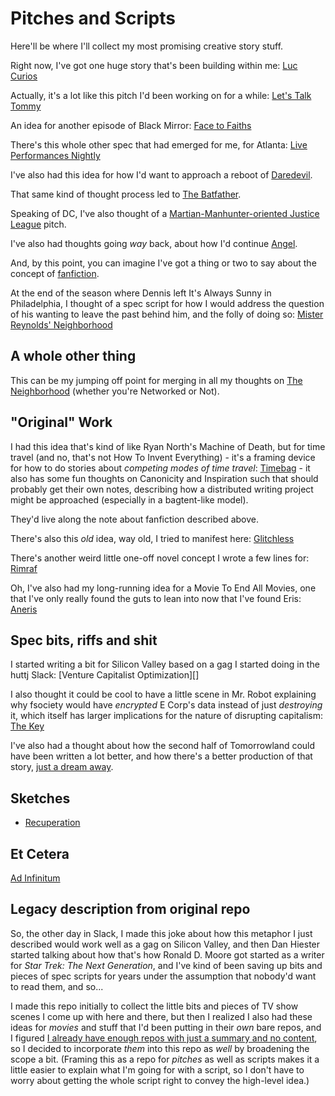 # Pitches and Scripts

Here'll be where I'll collect my most promising creative story stuff.

Right now, I've got one huge story that's been building within me: [Luc Curios][]

Actually, it's a lot like this pitch I'd been working on for a while: [Let's Talk Tommy][]

An idea for another episode of Black Mirror: [Face to Faiths][]

There's this whole other spec that had emerged for me, for Atlanta: [Live Performances Nightly][]

I've also had this idea for how I'd want to approach a reboot of [Daredevil][].

That same kind of thought process led to [The Batfather][].

Speaking of DC, I've also thought of a [Martian-Manhunter-oriented Justice League][MM] pitch.

I've also had thoughts going *way* back, about how I'd continue [Angel][].

And, by this point, you can imagine I've got a thing or two to say about the concept of [fanfiction][].

At the end of the season where Dennis left It's Always Sunny in Philadelphia, I thought of a spec script for how I would address the question of his wanting to leave the past behind him, and the folly of doing so: [Mister Reynolds' Neighborhood][DENNIS]

## A whole other thing

This can be my jumping off point for merging in all my thoughts on [The Neighborhood][] (whether you're Networked or Not).

## "Original" Work

I had this idea that's kind of like Ryan North's Machine of Death, but for time travel (and no, that's not How To Invent Everything) - it's a framing device for how to do stories about *competing modes of time travel*: [Timebag][] - it also has some fun thoughts on Canonicity and Inspiration such that should probably get their own notes, describing how a distributed writing project might be approached (especially in a bagtent-like model).

They'd live along the note about fanfiction described above.

There's also this *old* idea, way old, I tried to manifest here: [Glitchless][]

There's another weird little one-off novel concept I wrote a few lines for: [Rimraf][]

Oh, I've also had my long-running idea for a Movie To End All Movies, one that I've only really found the guts to lean into now that I've found Eris: [Aneris][]

## Spec bits, riffs and shit

I started writing a bit for Silicon Valley based on a gag I started doing in the huttj Slack: [Venture Capitalist Optimization][]

I also thought it could be cool to have a little scene in Mr. Robot explaining why fsociety would have *encrypted* E Corp's data instead of just *destroying* it, which itself has larger implications for the nature of disrupting capitalism: [The Key][]

I've also had a thought about how the second half of Tomorrowland could have been written a lot better, and how there's a better production of that story, [just a dream away][].

## Sketches

- [Recuperation][]

## Et Cetera

[Ad Infinitum][]

[Luc Curios]: 9af6adc9-f53e-42a1-9e72-b5dcc9353891.md
[Let's Talk Tommy]: 79bc9e10-20c9-4399-8710-6aecea123ef2.md
[Face to Faiths]: a0976547-6125-4325-9df2-d2414ac033bd.md
[Live Performances Nightly]: c283d42c-af1b-4f8c-8cfc-d88eb4e809e5.md
[Daredevil]: 1e507445-564d-4766-8028-72c34f1da075.md
[The Batfather]: 52338376-2a3d-427a-9dc2-7f4f35ba013b.md
[MM]: 30fcf2ad-4b00-40ee-9ea0-19207b07a063.md
[Angel]: d3e708f2-8f7e-42c0-8da0-3d73c3776e05.md
[fanfiction]: bd72f20b-397c-4908-9112-1a86e073c492.md
[Timebag]: f3100c35-825d-404c-83e2-6c29352d386e.md
[The Neighborhood]: 371b257e-83b5-4972-9f9e-79e09a785c27.md
[Ad Infinitum]: cb2f6440-d840-46ac-9356-4ac9bc46ab1b.md
[Glitchless]: 0b6986e0-bcb8-4a8d-95d4-f7f97e3d56fd.md
[Venture Captialist Optimization]: 268d627c-9d31-4f83-9a46-cee4b859e2c7.md
[DENNIS]: 412ca4e1-f349-4af1-87b2-eb7eea820295.md
[The Key]: 952f9c8d-fccb-4768-a861-a07bbdf6cc94.md
[just a dream away]: 984a0787-bd4f-4b17-9ae1-0c701fb55d29.md
[Rimraf]: de7a26b8-e3a8-4316-9044-224b4c840b40.md
[Aneris]: 5760dde5-514b-40d5-88c2-0dbedfc65041.md
[Recuperation]: d3ddbeca-8998-4367-939a-a71f12067ef2.md

## Legacy description from original repo

So, the other day in Slack, I made this joke about how this metaphor I just described would work well as a gag on Silicon Valley, and then Dan Hiester started talking about how that's how Ronald D. Moore got started as a writer for *Star Trek: The Next Generation*, and I've kind of been saving up bits and pieces of spec scripts for years under the assumption that nobody'd want to read them, and so...

I made this repo initially to collect the little bits and pieces of TV show scenes I come up with here and there, but then I realized I also had these ideas for *movies* and stuff that I'd been putting in their *own* bare repos, and I figured [I already have enough repos with just a summary and no content](https://github.com/stuartpb/collected-writings), so I decided to incorporate *them* into this repo as *well* by broadening the scope a bit. (Framing this as a repo for *pitches* as well as scripts makes it a little easier to explain what I'm going for with a script, so I don't have to worry about getting the whole script right to convey the high-level idea.)
